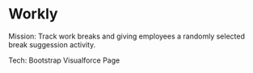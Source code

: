 Workly
=============
Mission: Track work breaks and giving employees a randomly selected break suggession activity.

Tech: Bootstrap Visualforce Page
